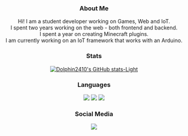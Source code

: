 <div align="center">

### About Me

Hi! I am a student developer working on Games, Web and IoT. <br/>
I spent two years working on the web - both frontend and backend.<br/>
I spent a year on creating Minecraft plugins.<br/>
I am currently working on an IoT framework that works with an Arduino.<br/>

### Stats

[![Dolphin2410's GitHub stats-Light](https://github-readme-stats.vercel.app/api?username=dolphin2410&show_icons=true&theme=default#gh-light-mode-only)](https://github.com/dolphin2410)

### Languages
<p>
  <img src="https://img.shields.io/badge/Rust-000000?style=flat-square&logo=Rust&logoColor=white"/>
  <img src="https://img.shields.io/badge/Kotlin-7F52FF?style=flat-square&logo=Kotlin&logoColor=white"/>
  <img src="https://img.shields.io/badge/Javascript-F7DF1E?style=flat-square&logo=Javascript&logoColor=black"/>
</p>

### Social Media

<a href="mailto:dolgore2410@gmail.com" target="_blank"><img src="https://img.shields.io/badge/Gmail-EA4335?style=flat-square&logo=Gmail&logoColor=white"/></a>
  
</div>
